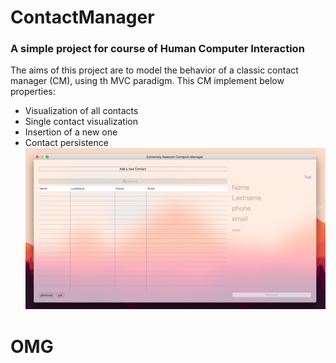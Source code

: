 # ContactManager
### A simple project for course of Human Computer Interaction
The aims of this project are to model the behavior of a classic contact manager (CM), using th MVC paradigm.
This CM implement below properties:
* Visualization of all contacts
* Single contact visualization
* Insertion of a new one
* Contact persistence
![Image of resulting scene](https://raw.githubusercontent.com/adelmassimo/ContactManager/master/redameImg/start.png)

# OMG
